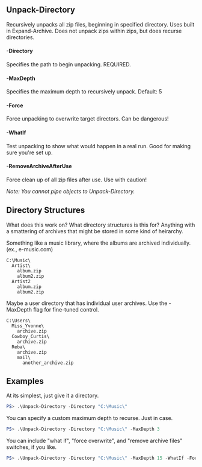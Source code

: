 ## Unpack-Directory

Recursively unpacks all zip files, beginning in specified directory. Uses built in Expand-Archive. Does not unpack zips within zips, but does recurse directories.

#### -Directory

Specifies the path to begin unpacking. REQUIRED.

#### -MaxDepth

Specifies the maximum depth to recursively unpack. 
Default: 5

#### -Force

Force unpacking to overwrite target directors. Can be dangerous!

#### -WhatIf

Test unpacking to show what would happen in a real run. Good for making sure you're set up.

#### -RemoveArchiveAfterUse

Force clean up of all zip files after use. Use with caution!


*Note: You cannot pipe objects to Unpack-Directory.*

## Directory Structures

What does this work on? What directory structures is this for? Anything with a smattering of archives that might be stored in some kind of heirarchy.

Something like a music library, where the albums are archived individually. (ex., e-music.com)
```
C:\Music\
  Artist\
    album.zip
    album2.zip
  Artist2
    album.zip
    album2.zip
```

Maybe a user directory that has individual user archives. Use the -MaxDepth flag for fine-tuned control.
```
C:\Users\
  Miss_Yvonne\
    archive.zip
  Cowboy_Curtis\
    archive.zip
  Reba\
    archive.zip
    mail\
      another_archive.zip
```

## Examples

At its simplest, just give it a directory.

```powershell
PS> .\Unpack-Directory -Directory "C:\Music\"
```

You can specify a custom maximum depth to recurse. Just in case.

```powershell
PS> .\Unpack-Directory -Directory "C:\Music\" -MaxDepth 3
```

You can include "what if", "force overwrite", and "remove archive files" switches, if you like.

```powershell
PS> .\Unpack-Directory -Directory "C:\Music\" -MaxDepth 15 -WhatIf -Force -RemoveArchiveAfterUse
```
